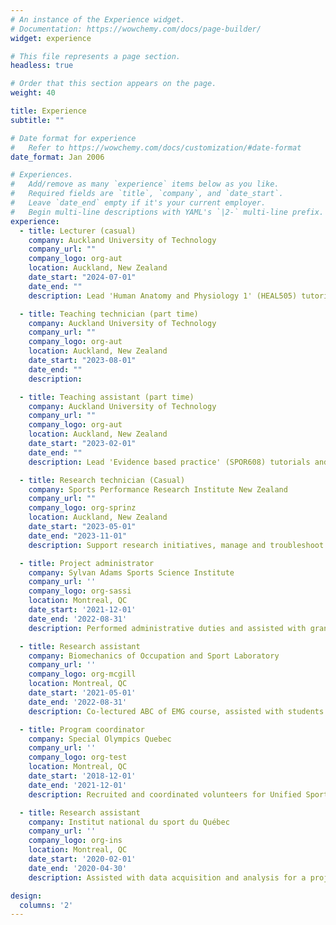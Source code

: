 ```yaml
---
# An instance of the Experience widget.
# Documentation: https://wowchemy.com/docs/page-builder/
widget: experience

# This file represents a page section.
headless: true

# Order that this section appears on the page.
weight: 40

title: Experience
subtitle: ""

# Date format for experience
#   Refer to https://wowchemy.com/docs/customization/#date-format
date_format: Jan 2006

# Experiences.
#   Add/remove as many `experience` items below as you like.
#   Required fields are `title`, `company`, and `date_start`.
#   Leave `date_end` empty if it's your current employer.
#   Begin multi-line descriptions with YAML's `|2-` multi-line prefix.
experience:
  - title: Lecturer (casual)
    company: Auckland University of Technology
    company_url: ""
    company_logo: org-aut
    location: Auckland, New Zealand
    date_start: "2024-07-01"
    date_end: ""
    description: Lead 'Human Anatomy and Physiology 1' (HEAL505) tutorials for the Auckland Grammar Rugby cohort of students.

  - title: Teaching technician (part time)
    company: Auckland University of Technology
    company_url: ""
    company_logo: org-aut
    location: Auckland, New Zealand
    date_start: "2023-08-01"
    date_end: ""
    description:

  - title: Teaching assistant (part time)
    company: Auckland University of Technology
    company_url: ""
    company_logo: org-aut
    location: Auckland, New Zealand
    date_start: "2023-02-01"
    date_end: ""
    description: Lead 'Evidence based practice' (SPOR608) tutorials and assist with 'Exercise Physiology' (SPSC605) laboratory component; grade assignments.

  - title: Research technician (Casual)
    company: Sports Performance Research Institute New Zealand 
    company_url: ""
    company_logo: org-sprinz
    location: Auckland, New Zealand
    date_start: "2023-05-01"
    date_end: "2023-11-01"
    description: Support research initiatives, manage and troubleshoot lab equipment.

  - title: Project administrator
    company: Sylvan Adams Sports Science Institute
    company_url: ''
    company_logo: org-sassi
    location: Montreal, QC
    date_start: '2021-12-01'
    date_end: '2022-08-31'
    description: Performed administrative duties and assisted with grant & McGill institute status applications.

  - title: Research assistant
    company: Biomechanics of Occupation and Sport Laboratory
    company_url: ''
    company_logo: org-mcgill
    location: Montreal, QC
    date_start: '2021-05-01'
    date_end: '2022-08-31'
    description: Co-lectured ABC of EMG course, assisted with students' projects, and ensured lab operation & maintenance.

  - title: Program coordinator
    company: Special Olympics Quebec
    company_url: ''
    company_logo: org-test
    location: Montreal, QC
    date_start: '2018-12-01'
    date_end: '2021-12-01'
    description: Recruited and coordinated volunteers for Unified Sport, Training Support Project, and Virtual Workout/Yoga program.

  - title: Research assistant
    company: Institut national du sport du Québec
    company_url: ''
    company_logo: org-ins
    location: Montreal, QC
    date_start: '2020-02-01'
    date_end: '2020-04-30'
    description: Assisted with data acquisition and analysis for a project in collaboration with Judo Canada.

design:
  columns: '2'
---
```

